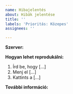 ```yaml
---
name: Hibajelentés
about: Hibák jelentése
title: ''
labels: 'Prioritás: Közepes'
assignees: ''

---
```


<!--- Kritikus (nem publikus) hibák jelentése: https://www.oldcrafters.net/kapcsolat/ -->

<!--- Kérjük írd le, hogy melyik szerveren található a hiba. -->
**Szerver:** 

<!--- Kérjük írd le, hogyan tudjuk a hibát reprodukálni. -->
**Hogyan lehet reprodukálni:**
1. Írd be, hogy [...]
2. Menj el [...]
3. Kattints a [...]

<!--- Ha van amit még fontosnak tartasz, itt megoszthatod. -->
**További információ:**
